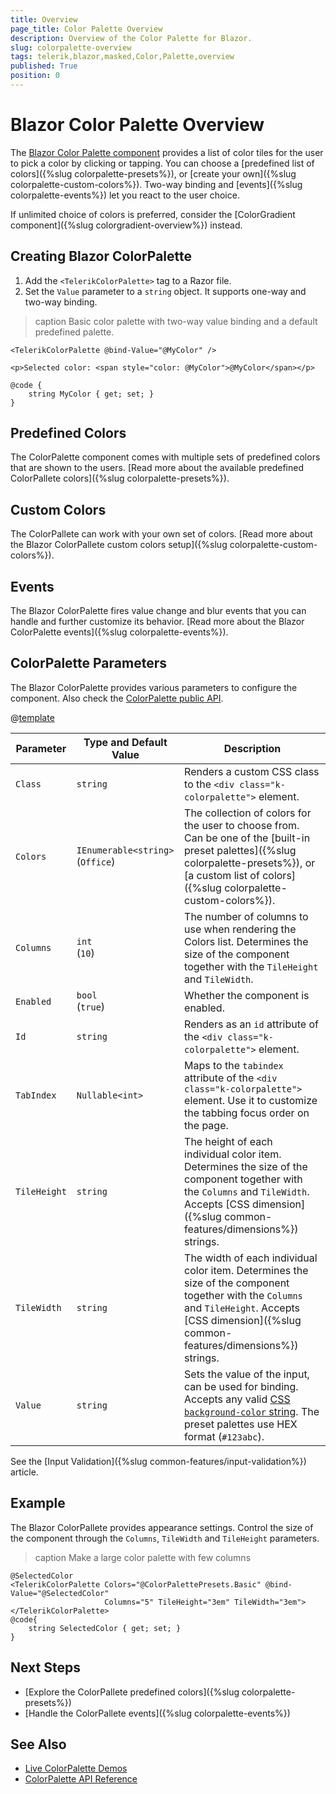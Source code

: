 ```yaml
---
title: Overview
page_title: Color Palette Overview
description: Overview of the Color Palette for Blazor.
slug: colorpalette-overview
tags: telerik,blazor,masked,Color,Palette,overview
published: True
position: 0
---
```


# Blazor Color Palette Overview

The <a href = "https://www.telerik.com/blazor-ui/colorpalette" target="_blank">Blazor Color Palette component</a> provides a list of color tiles for the user to pick a color by clicking or tapping. You can choose a [predefined list of colors]({%slug colorpalette-presets%}), or [create your own]({%slug colorpalette-custom-colors%}). Two-way binding and [events]({%slug colorpalette-events%}) let you react to the user choice.

If unlimited choice of colors is preferred, consider the [ColorGradient component]({%slug colorgradient-overview%}) instead.

## Creating Blazor ColorPalette

1. Add the `<TelerikColorPalette>` tag to a Razor file.
1. Set the `Value` parameter to a `string` object. It supports one-way and two-way binding.

>caption Basic color palette with two-way value binding and a default predefined palette.

````CSHTML
<TelerikColorPalette @bind-Value="@MyColor" />

<p>Selected color: <span style="color: @MyColor">@MyColor</span></p>

@code {
    string MyColor { get; set; }
}
````

## Predefined Colors

The ColorPalette component comes with multiple sets of predefined colors that are shown to the users. [Read more about the available predefined ColorPallete colors]({%slug colorpalette-presets%}).

## Custom Colors

The ColorPallete can work with your own set of colors. [Read more about the Blazor ColorPallete custom colors setup]({%slug colorpalette-custom-colors%}).

## Events

The Blazor ColorPalette fires value change and blur events that you can handle and further customize its behavior. [Read more about the Blazor ColorPalette events]({%slug colorpalette-events%}).

## ColorPalette Parameters

The Blazor ColorPalette provides various parameters to configure the component. Also check the [ColorPalette public API](/blazor-ui/api/Telerik.Blazor.Components.TelerikColorPalette).

@[template](/_contentTemplates/common/parameters-table-styles.md#table-layout)

| Parameter | Type and Default Value | Description |
| --- | --- | --- |
| `Class` | `string` | Renders a custom CSS class to the `<div class="k-colorpalette">` element. |
| `Colors` | `IEnumerable<string>` <br /> (`Office`) | The collection of colors for the user to choose from. Can be one of the [built-in preset palettes]({%slug colorpalette-presets%}), or [a custom list of colors]({%slug colorpalette-custom-colors%}). |
| `Columns` | `int` <br /> (`10`) | The number of columns to use when rendering the Colors list. Determines the size of the component together with the `TileHeight` and `TileWidth`. |
| `Enabled` | `bool` <br /> (`true`) | Whether the component is enabled. |
| `Id` | `string` | Renders as an `id` attribute of the `<div class="k-colorpalette">` element. |
| `TabIndex` | `Nullable<int>` | Maps to the `tabindex` attribute of the `<div class="k-colorpalette">` element. Use it to customize the tabbing focus order on the page. |
| `TileHeight` | `string` | The height of each individual color item. Determines the size of the component together with the `Columns` and `TileWidth`. Accepts [CSS dimension]({%slug common-features/dimensions%}) strings.  |
| `TileWidth` | `string` | The width of each individual color item. Determines the size of the component together with the `Columns` and `TileHeight`. Accepts [CSS dimension]({%slug common-features/dimensions%}) strings. |
| `Value` | `string` | Sets the value of the input, can be used for binding. Accepts any valid [CSS `background-color` string](https://css-tricks.com/almanac/properties/b/background-color/). The preset palettes use HEX format (`#123abc`). |

See the [Input Validation]({%slug common-features/input-validation%}) article.

## Example

The Blazor ColorPallete provides appearance settings. Control the size of the component through the `Columns`, `TileWidth` and `TileHeight` parameters.

>caption Make a large color palette with few columns

````CSHTML
@SelectedColor
<TelerikColorPalette Colors="@ColorPalettePresets.Basic" @bind-Value="@SelectedColor"
                     Columns="5" TileHeight="3em" TileWidth="3em">
</TelerikColorPalette>
@code{
    string SelectedColor { get; set; }
}
````

## Next Steps

* [Explore the ColorPallete predefined colors]({%slug colorpalette-presets%})
* [Handle the ColorPallete events]({%slug colorpalette-events%})

## See Also

* [Live ColorPalette Demos](https://demos.telerik.com/blazor-ui/colorpalette/overview)
* [ColorPalette API Reference](/blazor-ui/api/Telerik.Blazor.Components.TelerikColorPalette)
